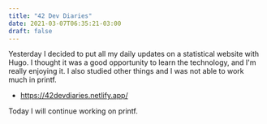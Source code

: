 ```yaml
---
title: "42 Dev Diaries"
date: 2021-03-07T06:35:21-03:00
draft: false
---
```


Yesterday I decided to put all my daily updates on a statistical website with Hugo. I thought it was a good opportunity to learn the technology, and I'm really enjoying it. I also studied other things and I was not able to work much in printf.

- https://42devdiaries.netlify.app/

Today I will continue working on printf.
